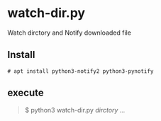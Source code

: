 # watch-dir.py

Watch dirctory and Notify downloaded file

## Install

```
# apt install python3-notify2 python3-pynotify
```



## execute

> $ python3 watch-dir.py _dirctory_ _..._

